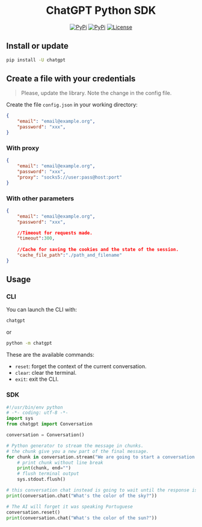 <h1 align="center">ChatGPT Python SDK</h1>

<p align="center">
    <a href="https://github.com/labteral/chatgpt-python/issues"><img alt="PyPi" src="https://img.shields.io/github/issues/labteral/chatgpt-python.svg?style=flat-square"></a>
    <a href="https://pypi.python.org/pypi/chatgpt/"><img alt="PyPi" src="https://img.shields.io/pypi/v/chatgpt.svg?style=flat-square"></a>
    <a href="https://github.com/labteral/chatgpt-python/blob/master/LICENSE"><img alt="License" src="https://img.shields.io/github/license/labteral/chatgpt-python.svg?style=flat-square"></a>
</p>

## Install or update
```bash
pip install -U chatgpt
```


## Create a file with your credentials
> Please, update the library. Note the change in the config file.

Create the file `config.json` in your working directory: 
```json
{
    "email": "email@example.org",
    "password": "xxx",
}
```

### With proxy
```json
{
    "email": "email@example.org",
    "password": "xxx",
    "proxy": "socks5://user:pass@host:port"
}
```

### With other parameters
```json
{
    "email": "email@example.org",
    "password": "xxx",

    //Timeout for requests made.
    "timeout":300,
    
    //Cache for saving the cookies and the state of the session.
    "cache_file_path":"./path_and_filename"
}
```


## Usage
### CLI
You can launch the CLI with:
```bash
chatgpt
```
or
```bash
python -m chatgpt
```

These are the available commands:
- `reset`: forget the context of the current conversation.
- `clear`: clear the terminal.
- `exit`: exit the CLI.

### SDK
```python
#!/usr/bin/env python
# -*- coding: utf-8 -*-
import sys
from chatgpt import Conversation

conversation = Conversation()

# Python generator to stream the message in chunks.
# the chunk give you a new part of the final message.
for chunk in conversation.stream("We are going to start a conversation. I will speak English and you will speak Portuguese."):
    # print chunk without line break
    print(chunk, end="")
    # flush terminal output
    sys.stdout.flush()

# this conversation chat instead is going to wait until the response is completely received.
print(conversation.chat("What's the color of the sky?"))

# The AI will forget it was speaking Portuguese
conversation.reset()
print(conversation.chat("What's the color of the sun?"))

```
